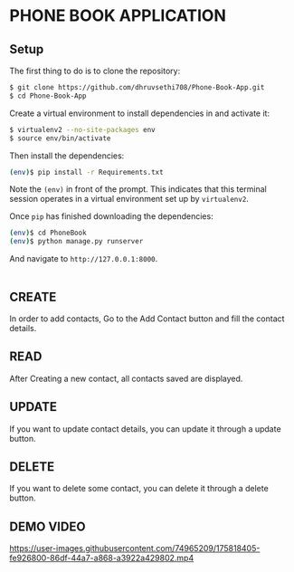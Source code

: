 # PHONE BOOK APPLICATION

## Setup

The first thing to do is to clone the repository:

```sh
$ git clone https://github.com/dhruvsethi708/Phone-Book-App.git
$ cd Phone-Book-App
```

Create a virtual environment to install dependencies in and activate it:

```sh
$ virtualenv2 --no-site-packages env
$ source env/bin/activate
```

Then install the dependencies:

```sh
(env)$ pip install -r Requirements.txt
```
Note the `(env)` in front of the prompt. This indicates that this terminal
session operates in a virtual environment set up by `virtualenv2`.

Once `pip` has finished downloading the dependencies:
```sh
(env)$ cd PhoneBook
(env)$ python manage.py runserver
```
And navigate to `http://127.0.0.1:8000`.
<br>
<br>

## CREATE
In order to add contacts, Go to the Add Contact button and fill the contact details. 

## READ
After Creating a new contact, all contacts saved are displayed.

## UPDATE
If you want to update contact details, you can update it through a update button. 

## DELETE
If you want to delete some contact, you can delete it through a delete button.


## DEMO VIDEO

https://user-images.githubusercontent.com/74965209/175818405-fe926800-86df-44a7-a868-a3922a429802.mp4


